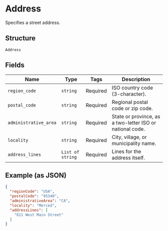 
# Address

Specifies a street address.

## Structure

`Address`

## Fields

| Name | Type | Tags | Description |
|  --- | --- | --- | --- |
| `region_code` | `string` | Required | ISO country code (3-character). |
| `postal_code` | `string` | Required | Regional postal code or zip code. |
| `administrative_area` | `string` | Required | State or province, as a two-letter ISO or national code. |
| `locality` | `string` | Required | City, village, or municipality name. |
| `address_lines` | `List of string` | Required | Lines for the address itself. |

## Example (as JSON)

```json
{
  "regionCode": "USA",
  "postalCode": "95340",
  "administrativeArea": "CA",
  "locality": "Merced",
  "addressLines": [
    "811 West Main Street"
  ]
}
```

